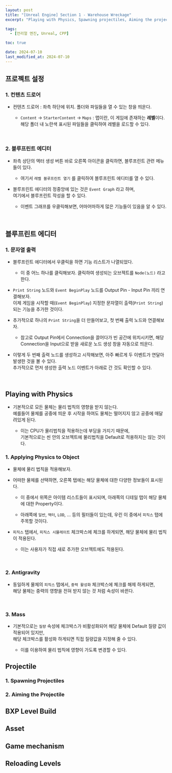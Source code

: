 ```yaml
---
layout: post
title: "[Unreal Engine] Section 1 - Warehouse Wreckage"
excerpt: "Playing with Physics, Spawning projectiles, Aiming the projectile, BXP Level Build, Asset, Game mechanism, Reloading Levels"

tags:
  - [언리얼 엔진, Unreal, CPP]

toc: true

date: 2024-07-10
last_modified_at: 2024-07-10
---
```

## 프로젝트 설정
### 1. 컨텐츠 드로어
- 컨텐츠 드로어 : 좌측 하단에 위치. 폴더와 파일들을 열 수 있는 창을 띄운다.  

  - `Content` -> `StarterContent` -> `Maps` : 맵이란, 이 게임에 존재하는 **레벨**이다.  
  해당 폴더 내 노란색 표시된 파일들을 클릭하여 레벨을 로드할 수 있다.

<br>

### 2. 블루프린트 에디터
- 좌측 상단의 액터 생성 버튼 바로 오른쪽 아이콘을 클릭하면, 블루프린트 관련 메뉴들이 있다.  

  - 여기서 `레벨 블루프린트 열기` 를 클릭하여 블루프린트 에디터를 열 수 있다.

- 블루프린트 에디터의 정중앙에 있는 것은 `Event Graph` 라고 하며,  
여기에서 블루프린트 작성을 할 수 있다.  

  - 이벤트 그래프를 우클릭해보면, 어마어마하게 많은 기능들이 있음을 알 수 있다.  

<br>

## 블루프린트 에디터
### 1. 문자열 출력
- 블루프린트 에디터에서 우클릭을 하면 기능 리스트가 나열되었다.  

  - 이 중 어느 하나를 클릭해보자. 클릭하여 생성되는 오브젝트를 `Node(노드)` 라고 한다.  

- `Print String` 노드와 `Event BeginPlay` 노드를 Output Pin - Input Pin 끼리 연결해보자.  
이제 게임을 시작할 때(`Event BeginPlay`) 지정한 문자열이 출력(`Print String`)되는 기능을 추가한 것이다.

- 추가적으로 하나의 `Print String`을 더 만들어보고, 첫 번째 출력 노드와 연결해보자.  

  - 참고로 Output Pin에서 Connection을 끌어다가 빈 공간에 위치시키면, 해당 Connection을 Input으로 받을 새로운 노드 생성 창을 자동으로 띄운다.  

- 이렇게 두 번째 출력 노드를 생성하고 시작해보면, 아주 빠르게 두 이벤트가 연달아 발생한 것을 볼 수 있다.  
추가적으로 먼저 생성한 출력 노드 이벤트가 아래로 간 것도 확인할 수 있다.


<br>

## Playing with Physics
- 기본적으로 모든 물체는 물리 법칙의 영향을 받지 않는다.  
예를들어 물체를 공중에 띄운 후 시작을 하여도 물체는 떨어지지 않고 공중에 매달려있게 된다.  

  - 이는 CPU가 물리법칙을 적용하는데 부담을 가지기 때문에,  
  기본적으로는 씬 안의 오브젝트에 물리법칙을 Default로 적용하지는 않는 것이다.  

### 1. Applying Physics to Object
- 물체에 물리 법칙을 적용해보자.  

- 어떠한 물체를 선택하면, 오른쪽 탭에는 해당 물체에 대한 다양한 정보들이 표시된다.   

  - 이 중에서 위쪽은 아이템 리스트들이 표시되며, 아래쪽의 디테일 탭이 해당 물체에 대한 Property이다.  

  - 아래쪽에 `일반`, `액터`, `LOD`, ... 등의 필터들이 있는데, 우린 이 중에서 `피직스` 탭에 주목할 것이다.  

- `피직스` 탭에서, `피직스 시뮬레이트` 체크박스에 체크를 하게되면, 해당 물체에 물리 법칙이 적용된다.  

  - 이는 사용자가 직접 새로 추가한 오브젝트에도 적용된다.  

<br>

### 2. Antigravity
- 동일하게 물체의 `피직스` 탭에서, `중력 활성화` 체크박스에 체크를 해제 하게되면,  
해당 물체는 중력의 영향을 전혀 받지 않는 것 처럼 속성이 바뀐다.  

<br>

### 3. Mass
- 기본적으로는 `질량` 속성에 체크박스가 비활성화되어 해당 물체에 Default 질량 값이 적용되어 있지만,  
해당 체크박스를 활성화 하게되면 직접 질량값을 지정해 줄 수 있다.  

  - 이를 이용하여 물리 법칙에 영향이 가도록 변경할 수 있다.  

## Projectile
### 1. Spawning Projectiles

### 2. Aiming the Projectile

## BXP Level Build

## Asset

## Game mechanism

## Reloading Levels